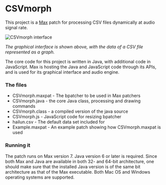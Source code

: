 # CSVmorph

This project is a [Max](https://cycling74.com/products/max/) patch for processing CSV files dynamically at audio signal rate.


![CSVmorph interface](http://thomasdahlandersen.net/images/CSVmorph%20interface.png)

*The graphical interface is shown above, with the data of a CSV file represented as a graph.*

The core code for this project is written in Java, with additional code in JavaScript. Max is hosting the Java and JavaScript code through its APIs, and is used for its graphical interface and audio engine.


### The files

* CSVmorph.maxpat - The bpatcher to be used in Max patchers
* CSVmorph.java   - the core Java class, processing and drawing commands
* CSVmorph.class  - a compiled version of the java source
* CSVmorph.js     - JavaScript code for resizing bpatcher
* hailun.csv      - The default data set included for
* Example.maxpat  - An example patch showing how CSVmorph.maxpat is used


### Running it
The patch runs on Max version 7. Java version 6 or later is required. Since both Max and Java are available in both 32- and 64-bit architecture, one should make sure that the installed Java version is of the same bit architecture as that of the Max executable. Both Mac OS and Windows operating systems are supported.


